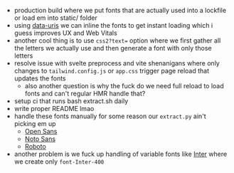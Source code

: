 -   production build where we put fonts that are actually used into a lockfile or load em into static/ folder
-   using [data-uris](https://css-tricks.com/data-uris/) we can inline the fonts to get instant loading which i guess improves UX and Web Vitals
-   another cool thing is to use `css2?text=` option where we first gather all the letters we actually use and then generate a font with only those letters
-   resolve issue with svelte preprocess and vite shenanigans where only changes to `tailwind.config.js` or `app.css` trigger page reload that updates the fonts
    -   also another question is why the fuck do we need full reload to load fonts and can't regular HMR handle that?
-   setup ci that runs bash extract.sh daily
-   write proper README lmao
-   handle these fonts manually for some reason our `extract.py` ain't picking em up
    -   [Open Sans](https://fonts.google.com/specimen/Open+Sans)
    -   [Noto Sans](https://fonts.google.com/noto/specimen/Noto+Sans)
    -   [Roboto](https://fonts.google.com/specimen/Roboto)
-   another problem is we fuck up handling of variable fonts like [Inter](https://fonts.google.com/specimen/Inter?sort=popularity) where we create only `font-Inter-400`
